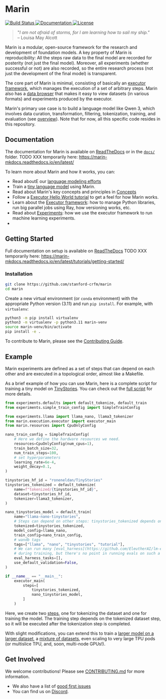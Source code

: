 # Marin

<a href="https://github.com/stanford-crfm/marin/actions?query=branch%3Amain++">
    <img alt="Build Status" src="https://img.shields.io/github/actions/workflow/status/stanford-crfm/marin/run_tests.yaml?branch=main">
</a>
<a href="https://marin.readthedocs.io/en/latest/?badge=latest">
    <img alt="Documentation" src="https://readthedocs.org/projects/marin/badge/?version=latest">
</a>
<a href="">
<img alt="License" src="https://img.shields.io/github/license/stanford-crfm/marin?color=blue" />
</a>

<!--marin-intro-start-->

> "*I am not afraid of storms, for I am learning how to sail my ship."*<br/>
> – Louisa May Alcott

Marin is a modular, open-source framework for the research and development of
foundation models.  A key property of Marin is reproducibility: All the steps
raw data to the final model are recorded for posterity (not just the final
model).  Moreover, all experiments (whether successful
or not) are also recorded, so the entire research process (not just the
development of the final model) is transparent.

The core part of Marin is minimal, consisting of basically an
[executor framework](docs/explanation/executor.md), which manages the execution of a set of
arbitrary steps. Marin also has a [data browser](data_browser/) that makes it easy to
view datasets (in various formats) and experiments produced by the executor.

Marin's primary use case is to build a language model like Qwen 3,
which involves data curation, transformation, filtering, tokenization,
training, and evaluation (see [overview](docs/lm/overview.md)).
Note that for now, all this specific code resides in this repository.

<!--marin-intro-end-->

## Documentation

The documentation for Marin is available on [ReadTheDocs](https://marin.readthedocs.io/en/latest/) or in the [`docs/`](docs/) folder.
TODO XXX temporarily here: https://marin-mkdocs.readthedocs.io/en/latest/

<!--marin-first-steps-start-->

To learn more about Marin and how it works, you can:

- Read aboutE our [language modeling efforts](docs/lm/overview.md)
- Train a [tiny language model](docs/how-to-guides/train-an-lm.md) using Marin.
- Read about Marin's key concepts and principles in [Concepts](docs/explanation/concepts.md)
- Follow a [Executor Hello World tutorial](docs/tutorials/executor-101) to get a feel for how Marin works.
- Learn about the [Executor framework](docs/explanation/executor.md): how to manage Python libraries, run big parallel jobs using Ray, how versioning works, etc.
- Read about [Experiments](docs/explanation/experiments.md): how we use the executor framework to run machine learning experiments.
-
<!--marin-first-steps-end-->

## Getting Started

Full documentation on setup is available on [ReadTheDocs](https://marin.readthedocs.io/en/latest/tutorials/getting-started/)
TODO XXX temporarily here: https://marin-mkdocs.readthedocs.io/en/latest/tutorials/getting-started/

### Installation

```bash
git clone https://github.com/stanford-crfm/marin
cd marin
```

Create a new virtual environment (or `conda` environment)
with the appropriate Python version (3.11) and run `pip install`. For example, with `virtualenv`:

```bash
python3 -m pip install virtualenv
python3 -m virtualenv -p python3.11 marin-venv
source marin-venv/bin/activate
pip install -e .
```

To contribute to Marin, please see the [Contributing Guide](CONTRIBUTING.md).

## Example

Marin experiments are defined as a set of steps that can depend on each other and are executed in a topological order,
almost like a Makefile.

As a brief example of how you can use Marin, here is a complete script for training a tiny model on [TinyStories](https://huggingface.co/datasets/roneneldan/TinyStories).
You can check out the [full script](experiments/tutorial/exp1191_train_tiny_model_cpu.py) for more details.

<!--marin-example-start-->

```python
from experiments.defaults import default_tokenize, default_train
from experiments.simple_train_config import SimpleTrainConfig

from experiments.llama import llama_nano, llama3_tokenizer
from marin.execution.executor import executor_main
from marin.resources import CpuOnlyConfig

nano_train_config = SimpleTrainConfig(
    # Here we define the hardware resources we need.
    resources=CpuOnlyConfig(num_cpus=1),
    train_batch_size=32,
    num_train_steps=100,
    # set hyperparameters
    learning_rate=6e-4,
    weight_decay=0.1,
)

tinystories_hf_id = "roneneldan/TinyStories"
tinystories_tokenized = default_tokenize(
    name=f"tokenized/{tinystories_hf_id}",
    dataset=tinystories_hf_id,
    tokenizer=llama3_tokenizer,
)

nano_tinystories_model = default_train(
    name="llama-nano-tinystories",
    # Steps can depend on other steps: tinystories_tokenized depends on tinystories
    tokenized=tinystories_tokenized,
    model_config=llama_nano,
    train_config=nano_train_config,
    # wandb tags
    tags=["llama", "nano", "tinystories", "tutorial"],
    # We can run many [eval_harness](https://github.com/EleutherAI/lm-evaluation-harness) tasks in the loop
    # during training, but there's no point in running evals on such a tiny model
    eval_harness_tasks=[],
    use_default_validation=False,
)

if __name__ == "__main__":
    executor_main(
        steps=[
            tinystories_tokenized,
            nano_tinystories_model,
        ]
    )
```

Here, we create two [steps](docs/explanation/executor.md#steps), one for tokenizing the dataset and one for training the model.
The training step depends on the tokenized dataset step, so it will be executed after the tokenization step is completed.

<!--marin-example-end-->

With slight modifications, you can extend this to train a [larger model on a larger dataset](docs/how-to-guides/train-an-lm.md),
a [mixture of datasets](docs/how-to-guides/train-an-lm.md#mixture-of-sources), even scaling to very large TPU pods
(or multislice TPU, and, soon, multi-node GPUs!).


## Get Involved

We welcome contributions! Please see [CONTRIBUTING.md](CONTRIBUTING.md) for more information.

- We also have a list of [good first issues](https://github.com/stanford-crfm/marin/issues?q=is%3Aissue+is%3Aopen+label%3A%22good+first+issue%22)
- You can find us on [Discord](https://discord.gg/J9CTk7pqcM).
